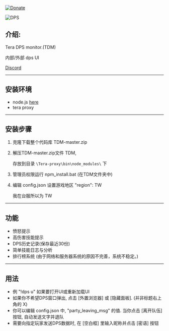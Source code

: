 [![Donate](https://img.shields.io/badge/Donate-PayPal-ff69b4.svg)](https://www.paypal.com/cgi-bin/webscr?cmd=_s-xclick&hosted_button_id=C6BU555NMQJD6)

![DPS](https://image.ibb.co/mpSFny/dps.jpg)

## 介绍:

Tera DPS monitor.(TDM)

内部/外部 dps UI

[Discord](https://discord.gg/JRa7FXd)

------------------------------

## 安装环境

- node.js  [here](https://nodejs.org/en/)
- tera proxy

------------------------------

## 安装步骤

1. 克隆下载整个代码库 TDM-master.zip

2. 解压TDM-master.zip文件 TDM,

   存放到目录 `\Tera-proxy\bin\node_modules\` 下

3. 管理员权限运行 npm_install.bat (在TDM文件夹中)

4. 编辑 config.json 设置游戏地区 "region": TW

	我在台服所以为 TW

------------------------------

## 功能

- 愤怒提示
- 高伤害技能提示
- DPS历史记录(保存最近30份)
- 简单技能日志与分析
- 排行榜系统 (由于网络和服务器系统的原因不完善，系统不稳定。)

------------------------------

## 用法

- 例 "!dps u" 如果要打开UI或重新加载UI
- 如果你不希望DPS窗口弹出, 点击 [外置浏览器] 或 [隐藏面板]. (并非标题右上角的 X)
- 你可以编辑 config.json 中, "party_leaving_msg" 的值. 当你点击 [离开队伍] 按钮, 自动发送文字并退队
- 需要向指定玩家发送DPS数据时, 在 [空白框] 里输入昵称并点击 [密语] 按钮
